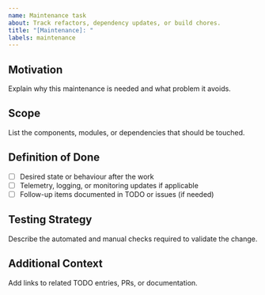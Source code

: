 ```yaml
---
name: Maintenance task
about: Track refactors, dependency updates, or build chores.
title: "[Maintenance]: "
labels: maintenance
---
```


## Motivation
Explain why this maintenance is needed and what problem it avoids.

## Scope
List the components, modules, or dependencies that should be touched.

## Definition of Done
- [ ] Desired state or behaviour after the work
- [ ] Telemetry, logging, or monitoring updates if applicable
- [ ] Follow-up items documented in TODO or issues (if needed)

## Testing Strategy
Describe the automated and manual checks required to validate the change.

## Additional Context
Add links to related TODO entries, PRs, or documentation.
